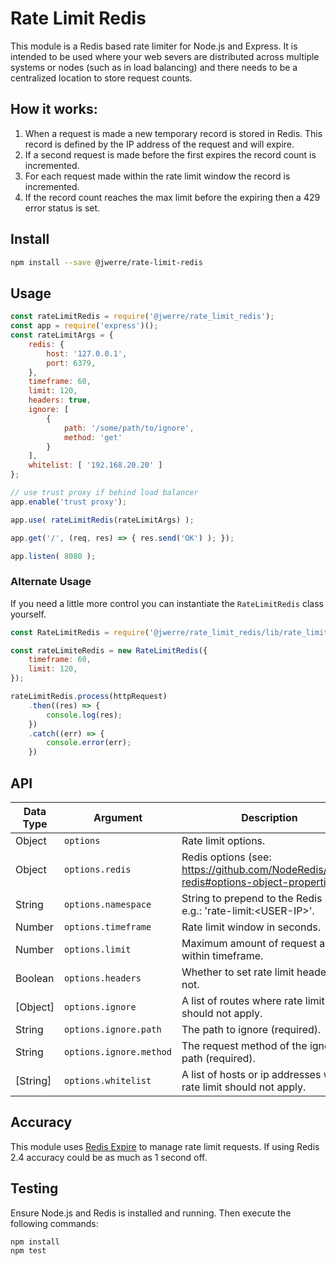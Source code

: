 # Rate Limit Redis

This module is a Redis based rate limiter for Node.js and Express. It is intended to be used where your web severs are distributed across multiple systems or nodes (such as in load balancing) and there needs to be a centralized location to store request counts.

## How it works:

1. When a request is made a new temporary record is stored in Redis. This record is defined by the IP address of the request and will expire.
1. If a second request is made before the first expires the record count is incremented.
1. For each request made within the rate limit window the record is incremented.
1. If the record count reaches the max limit before the expiring then a 429 error status is set.

## Install

```bash
npm install --save @jwerre/rate-limit-redis
```

## Usage

```js
const rateLimitRedis = require('@jwerre/rate_limit_redis');
const app = require('express')();
const rateLimitArgs = {
	redis: {
		host: '127.0.0.1',
		port: 6379,
	},
	timeframe: 60,
	limit: 120,
	headers: true,
	ignore: [
		{
			path: '/some/path/to/ignore',
			method: 'get'
		}
	],
	whitelist: [ '192.168.20.20' ]
};

// use trust proxy if behind load balancer
app.enable('trust proxy');

app.use( rateLimitRedis(rateLimitArgs) );

app.get('/', (req, res) => { res.send('OK') ); });

app.listen( 8080 );

```

### Alternate Usage
If you need a little more control you can instantiate the `RateLimitRedis` class yourself.

```js
const RateLimitRedis = require('@jwerre/rate_limit_redis/lib/rate_limit_redis');

const rateLimiteRedis = new RateLimitRedis({
	timeframe: 60,
	limit: 120,
});

rateLimitRedis.process(httpRequest)
	.then((res) => {
		console.log(res);
	})
	.catch((err) => {
		console.error(err);
	})

```

## API
| Data Type	| Argument	| Description	|
| --		| --		| --			|
| Object	| `options`	| Rate limit options. |
| Object	| `options.redis`	| Redis options (see: https://github.com/NodeRedis/node-redis#options-object-properties) |
| String	| `options.namespace`	| String to prepend to the Redis key e.g.: 'rate-limit:\<USER-IP\>'. |
| Number	| `options.timeframe`	| Rate limit window in seconds. |
| Number	| `options.limit`	| Maximum amount of request allowed within timeframe. |
| Boolean	| `options.headers`	| Whether to set rate limit headers or not. |
| [Object]	| `options.ignore`	| A list of routes where rate limit should not apply. |
| String	| `options.ignore.path`	| The path to ignore (required). |
| String	| `options.ignore.method`	| The request method of the ignored path (required). |
| [String]	| `options.whitelist`	| A list of hosts or ip addresses where rate limit should not apply. |


## Accuracy

This module uses [Redis Expire](https://redis.io/commands/expire) to manage rate limit requests. If using Redis 2.4 accuracy could be as much as 1 second off. 

## Testing

Ensure Node.js and Redis is installed and running. Then execute the following commands:

```bash
npm install
npm test
```
